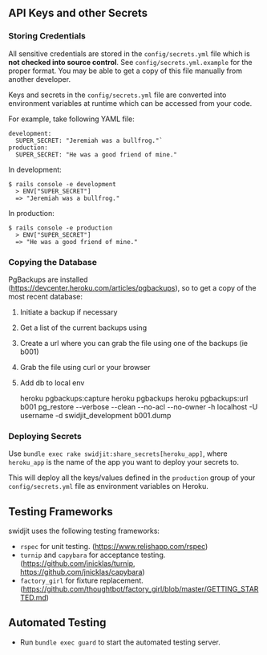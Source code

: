 ## API Keys and other Secrets ##

### Storing Credentials ###

All sensitive credentials are stored in the `config/secrets.yml` file which is **not checked into source control**. See `config/secrets.yml.example` for the proper format. You may be able to get a copy of this file manually from another developer.

Keys and secrets in the `config/secrets.yml` file are converted into environment variables at runtime which can be accessed from your code.

For example, take following YAML file:

    development:
      SUPER_SECRET: "Jeremiah was a bullfrog."`
    production:
      SUPER_SECRET: "He was a good friend of mine."

In development:

    $ rails console -e development
      > ENV["SUPER_SECRET"]
      => "Jeremiah was a bullfrog."

In production:

    $ rails console -e production
      > ENV["SUPER_SECRET"]
      => "He was a good friend of mine."

### Copying the Database ###
PgBackups are installed (https://devcenter.heroku.com/articles/pgbackups), so to get a copy of the most recent database:
1. Initiate a backup if necessary
2. Get a list of the current backups using 
3. Create a url where you can grab the file using one of the backups (ie b001)
4. Grab the file using curl or your browser
5. Add db to local env

    heroku pgbackups:capture
    heroku pgbackups
    heroku pgbackups:url b001
    pg_restore --verbose --clean --no-acl --no-owner -h localhost     -U username -d swidjit_development b001.dump


### Deploying Secrets ###

Use `bundle exec rake swidjit:share_secrets[heroku_app]`, where `heroku_app` is the name of the app you want to deploy your secrets to.

This will deploy all the keys/values defined in the `production` group of your `config/secrets.yml` file as environment variables on Heroku.

## Testing Frameworks ##

swidjit uses the following testing frameworks:

* `rspec` for unit testing. (https://www.relishapp.com/rspec)
* `turnip` and `capybara` for acceptance testing. (https://github.com/jnicklas/turnip, https://github.com/jnicklas/capybara)
* `factory_girl` for fixture replacement. (https://github.com/thoughtbot/factory_girl/blob/master/GETTING_STARTED.md)

## Automated Testing ##
* Run `bundle exec guard` to start the automated testing server.
